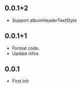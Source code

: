 ## 0.0.1+2
* Support albumHeaderTextStyle

## 0.0.1+1
* Format code.
* Update infos

## 0.0.1

* First init

